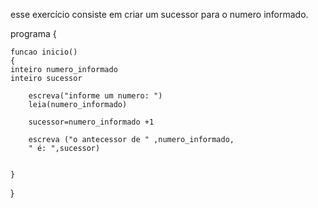 esse exercício consiste em criar um sucessor para o numero informado.

programa
{
	
	funcao inicio()
	{
	inteiro numero_informado
	inteiro sucessor
	
		escreva("informe um numero: ")
		leia(numero_informado)

		sucessor=numero_informado +1

		escreva ("o antecessor de " ,numero_informado,
		" é: ",sucessor)

		
	}
}

